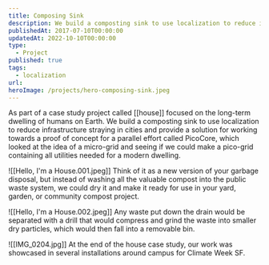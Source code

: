 ```yaml
---
title: Composing Sink
description: We build a composting sink to use localization to reduce infrastructure straying in cities and provide a solution for working towards a proof of concept for a parallel effort called PicoCore, which looked at the idea of a micro-grid and seeing if we could make a pico-grid containing all utilities needed for a modern dwelling.
publishedAt: 2017-07-10T00:00:00
updatedAt: 2022-10-10T00:00:00
type:
  - Project
published: true
tags:
  - localization
url: 
heroImage: /projects/hero-composing-sink.jpeg
---
```

As part of a case study project called [[house]] focused on the long-term dwelling of humans on Earth. We build a composting sink to use localization to reduce infrastructure straying in cities and provide a solution for working towards a proof of concept for a parallel effort called PicoCore, which looked at the idea of a micro-grid and seeing if we could make a pico-grid containing all utilities needed for a modern dwelling.

![[Hello, I'm a House.001.jpeg]]
Think of it as a new version of your garbage disposal, but instead of washing all the valuable compost into the public waste system, we could dry it and make it ready for use in your yard, garden, or community compost project.

![[Hello, I'm a House.002.jpeg]]
Any waste put down the drain would be separated with a drill that would compress and grind the waste into smaller dry particles, which would then fall into a removable bin.


![[IMG_0204.jpg]]
At the end of the house case study, our work was showcased in several installations around campus for Climate Week SF.
